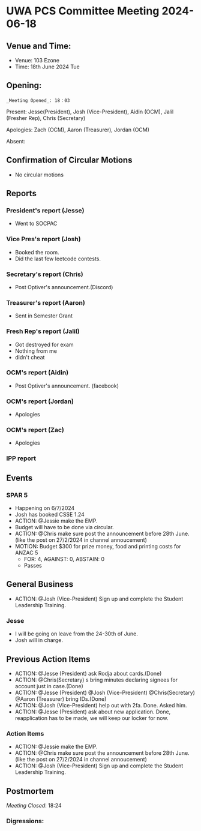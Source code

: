 # UWA PCS Committee Meeting 2024-06-18

## Venue and Time:
- Venue: 103 Ezone
- Time: 18th June 2024 Tue

## Opening:

    _Meeting Opened_: 18：03

Present: Jesse(President), Josh (Vice-President),  Aidin (OCM), Jalil (Fresher Rep), Chris (Secretary)

Apologies: Zach (OCM), Aaron (Treasurer), Jordan (OCM)

Absent: 

## Confirmation of Circular Motions
- No circular motions


## Reports

### President's report (Jesse)
- Went to SOCPAC 


### Vice Pres's report (Josh)
- Booked the room. 
- Did the last few leetcode contests. 

### Secretary's report (Chris)
- Post Optiver's announcement.(Discord)
### Treasurer's report (Aaron)
- Sent in Semester Grant 

### Fresh Rep's report (Jalil)
- Got destroyed for exam
- Nothing from me
- didn't cheat

### OCM's report (Aidin)

- Post Optiver's announcement. (facebook)

### OCM's report (Jordan)
- Apologies

### OCM's report (Zac)
- Apologies


### IPP report 

## Events



### SPAR 5 
- Happening on 6/7/2024
- Josh has booked CSSE 1.24
- ACTION: @Jessie make the EMP.
- Budget will have to be done via circular. 
- ACTION: @Chris make sure post the announcement before 28th June.(like the post on 27/2/2024 in channel annoucement)
- MOTION: Budget $300 for prize money, food and printing costs for ANZAC 5
    - FOR: 4, AGAINST: 0, ABSTAIN: 0
    - Passes

## General Business
- ACTION: @Josh (Vice-President) Sign up and complete the Student Leadership Training.
### Jesse
- I will be going on leave from the 24-30th of June. 
- Josh will in charge. 

## Previous Action Items
- ACTION: @Jesse (President) ask Rodja about cards.(Done)
- ACTION: @Chris(Secretary) s bring minutes declaring signees for account just in case.(Done) 
- ACTION: @Jesse (President)  @Josh (Vice-President)  @Chris(Secretary)  @Aaron (Treasurer)  bring IDs.(Done)
- ACTION: @Josh (Vice-President)  help out with 2fa. Done. Asked him. 
- ACTION: @Jesse (President)  ask about new application. Done, reapplication has to be made, we will keep our locker for now. 
### Action Items
- ACTION: @Jessie make the EMP.
- ACTION: @Chris make sure post the announcement before 28th June.(like the post on 27/2/2024 in channel annoucement)
- ACTION: @Josh (Vice-President) Sign up and complete the Student Leadership Training.
## Postmortem
_Meeting Closed_: 18:24
### Digressions: 